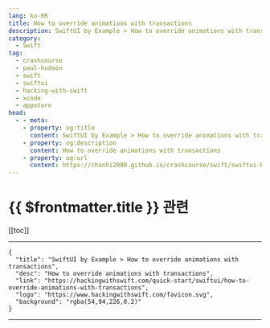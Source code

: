 ```yaml
---
lang: ko-KR
title: How to override animations with transactions
description: SwiftUI by Example > How to override animations with transactions
category:
  - Swift
tag: 
  - crashcourse
  - paul-hudson
  - swift
  - swiftui
  - hacking-with-swift
  - xcode
  - appstore
head:
  - - meta:
    - property: og:title
      content: SwiftUI by Example > How to override animations with transactions
    - property: og:description
      content: How to override animations with transactions
    - property: og:url
      content: https://chanhi2000.github.io/crashcourse/swift/swiftui-by-example/18-animation/how-to-override-animations-with-transactions.html
---
```


# {{ $frontmatter.title }} 관련

[[toc]]

---

```component VPCard
{
  "title": "SwiftUI by Example > How to override animations with transactions",
  "desc": "How to override animations with transactions",
  "link": "https://hackingwithswift.com/quick-start/swiftui/how-to-override-animations-with-transactions",
  "logo": "https://www.hackingwithswift.com/favicon.svg",
  "background": "rgba(54,94,226,0.2)"
}
```

---

<TagLinks />